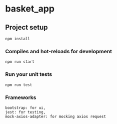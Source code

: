 # basket_app

## Project setup
```
npm install
```

### Compiles and hot-reloads for development
```
npm run start
```

### Run your unit tests
```
npm run test
```

### Frameworks
```
bootstrap: for ui,
jest: for testing,
mock-axios-adapter: for mocking axios request
```
